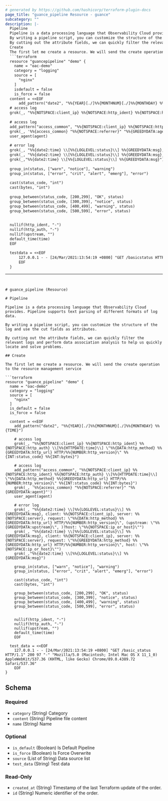 ```yaml
---
# generated by https://github.com/hashicorp/terraform-plugin-docs
page_title: "guance_pipeline Resource - guance"
subcategory: ""
description: |-
  Pipeline
  Pipeline is a data processing language that Observability Cloud provides. Pipeline supports text parsing of different formats of log data.
  By writing a pipeline script, you can customize the structure of the log and use the cut fields as attributes.
  By cutting out the attribute fields, we can quickly filter the relevant logs and perform data association analysis to help us quickly locate and solve problems.
  Create
  The first let me create a resource. We will send the create operation to the resource management service
  ```terraform
  resource "guancepipeline" "demo" {
    name = "oac-demo"
    category = "logging"
    source = [
      "nginx"
    ]
    isdefault = false
    is_force = false
  content = <<EOF
      add_pattern("date2", "%%{YEAR}[./]%%{MONTHNUM}[./]%%{MONTHDAY} %%{TIME}")
  # access log
  grok(_, "%%{NOTSPACE:client_ip} %%{NOTSPACE:http_ident} %%{NOTSPACE:http_auth} \\[%%{HTTPDATE:time}\\] \"%%{DATA:http_method} %%{GREEDYDATA:http_url} HTTP/%%{NUMBER:http_version}\" %%{INT:status_code} %%{INT:bytes}")
  
  # access log
  add_pattern("access_common", "%%{NOTSPACE:client_ip} %%{NOTSPACE:http_ident} %%{NOTSPACE:http_auth} \\[%%{HTTPDATE:time}\\] \"%%{DATA:http_method} %%{GREEDYDATA:http_url} HTTP/%%{NUMBER:http_version}\" %%{INT:status_code} %%{INT:bytes}")
  grok(_, '%%{access_common} "%%{NOTSPACE:referrer}" "%%{GREEDYDATA:agent}"')
  user_agent(agent)
  
  # error log
  grok(_, "%%{date2:time} \\[%%{LOGLEVEL:status}\\] %%{GREEDYDATA:msg}, client: %%{NOTSPACE:client_ip}, server: %%{NOTSPACE:server}, request: \"%%{DATA:http_method} %%{GREEDYDATA:http_url} HTTP/%%{NUMBER:http_version}\", (upstream: \"%%{GREEDYDATA:upstream}\", )?host: \"%%{NOTSPACE:ip_or_host}\"")
  grok(_, "%%{date2:time} \\[%%{LOGLEVEL:status}\\] %%{GREEDYDATA:msg}, client: %%{NOTSPACE:client_ip}, server: %%{NOTSPACE:server}, request: \"%%{GREEDYDATA:http_method} %%{GREEDYDATA:http_url} HTTP/%%{NUMBER:http_version}\", host: \"%%{NOTSPACE:ip_or_host}\"")
  grok(_,"%%{date2:time} \\[%%{LOGLEVEL:status}\\] %%{GREEDYDATA:msg}")
  
  group_in(status, ["warn", "notice"], "warning")
  group_in(status, ["error", "crit", "alert", "emerg"], "error")
  
  cast(status_code, "int")
  cast(bytes, "int")
  
  group_between(status_code, [200,299], "OK", status)
  group_between(status_code, [300,399], "notice", status)
  group_between(status_code, [400,499], "warning", status)
  group_between(status_code, [500,599], "error", status)
  
  
  nullif(http_ident, "-")
  nullif(http_auth, "-")
  nullif(upstream, "")
  default_time(time)
  EOF
  
  testdata = <<EOF
      127.0.0.1 - - [24/Mar/2021:13:54:19 +0800] "GET /basicstatus HTTP/1.1" 200 97 "-" "Mozilla/5.0 (Macintosh; Intel Mac OS X 1110) AppleWebKit/537.36 (KHTML, like Gecko) Chrome/89.0.4389.72 Safari/537.36"
      EOF
  }
  ```
---
```


# guance_pipeline (Resource)

# Pipeline

Pipeline is a data processing language that Observability Cloud provides. Pipeline supports text parsing of different formats of log data.

By writing a pipeline script, you can customize the structure of the log and use the cut fields as attributes.

By cutting out the attribute fields, we can quickly filter the relevant logs and perform data association analysis to help us quickly locate and solve problems.

## Create

The first let me create a resource. We will send the create operation to the resource management service

```terraform
resource "guance_pipeline" "demo" {
  name = "oac-demo"
  category = "logging"
  source = [
    "nginx"
  ]
  is_default = false
  is_force = false

  content = <<EOF
    add_pattern("date2", "%%{YEAR}[./]%%{MONTHNUM}[./]%%{MONTHDAY} %%{TIME}")
    
    # access log
    grok(_, "%%{NOTSPACE:client_ip} %%{NOTSPACE:http_ident} %%{NOTSPACE:http_auth} \\[%%{HTTPDATE:time}\\] \"%%{DATA:http_method} %%{GREEDYDATA:http_url} HTTP/%%{NUMBER:http_version}\" %%{INT:status_code} %%{INT:bytes}")
    
    # access log
    add_pattern("access_common", "%%{NOTSPACE:client_ip} %%{NOTSPACE:http_ident} %%{NOTSPACE:http_auth} \\[%%{HTTPDATE:time}\\] \"%%{DATA:http_method} %%{GREEDYDATA:http_url} HTTP/%%{NUMBER:http_version}\" %%{INT:status_code} %%{INT:bytes}")
    grok(_, '%%{access_common} "%%{NOTSPACE:referrer}" "%%{GREEDYDATA:agent}"')
    user_agent(agent)
    
    # error log
    grok(_, "%%{date2:time} \\[%%{LOGLEVEL:status}\\] %%{GREEDYDATA:msg}, client: %%{NOTSPACE:client_ip}, server: %%{NOTSPACE:server}, request: \"%%{DATA:http_method} %%{GREEDYDATA:http_url} HTTP/%%{NUMBER:http_version}\", (upstream: \"%%{GREEDYDATA:upstream}\", )?host: \"%%{NOTSPACE:ip_or_host}\"")
    grok(_, "%%{date2:time} \\[%%{LOGLEVEL:status}\\] %%{GREEDYDATA:msg}, client: %%{NOTSPACE:client_ip}, server: %%{NOTSPACE:server}, request: \"%%{GREEDYDATA:http_method} %%{GREEDYDATA:http_url} HTTP/%%{NUMBER:http_version}\", host: \"%%{NOTSPACE:ip_or_host}\"")
    grok(_,"%%{date2:time} \\[%%{LOGLEVEL:status}\\] %%{GREEDYDATA:msg}")
    
    group_in(status, ["warn", "notice"], "warning")
    group_in(status, ["error", "crit", "alert", "emerg"], "error")
    
    cast(status_code, "int")
    cast(bytes, "int")
    
    group_between(status_code, [200,299], "OK", status)
    group_between(status_code, [300,399], "notice", status)
    group_between(status_code, [400,499], "warning", status)
    group_between(status_code, [500,599], "error", status)
    
    
    nullif(http_ident, "-")
    nullif(http_auth, "-")
    nullif(upstream, "")
    default_time(time)
    EOF
  
  test_data = <<EOF
    127.0.0.1 - - [24/Mar/2021:13:54:19 +0800] "GET /basic_status HTTP/1.1" 200 97 "-" "Mozilla/5.0 (Macintosh; Intel Mac OS X 11_1_0) AppleWebKit/537.36 (KHTML, like Gecko) Chrome/89.0.4389.72 Safari/537.36"
    EOF
}
```



<!-- schema generated by tfplugindocs -->
## Schema

### Required

- `category` (String) Category
- `content` (String) Pipeline file content
- `name` (String) Name

### Optional

- `is_default` (Boolean) Is Default Pipeline
- `is_force` (Boolean) Is Force Overwrite
- `source` (List of String) Data source list
- `test_data` (String) Test data

### Read-Only

- `created_at` (String) Timestamp of the last Terraform update of the order.
- `id` (String) Numeric identifier of the order.


